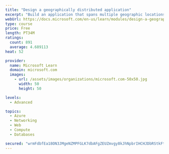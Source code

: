 ```yaml
---
title: "Design a geographically distributed application"
excerpt: "Build an application that spans multiple geographic locations for high availability and resiliency."
webUrl: https://docs.microsoft.com/en-us/learn/modules/design-a-geographically-distributed-application/
type: course
price: Free
length: PT34M
ratings:
  count: 891
  average: 4.689113
heat: 52

provider:
  name: Microsoft Learn
  domain: microsoft.com
  images:
    - url: /assets/images/organizations/microsoft.com-50x50.jpg
      width: 50
      height: 50

levels:
  - Advanced

topics:
  - Azure
  - Networking
  - Web
  - Compute
  - Databases

secured: "wrmFdbfEa18ON3JMgeNZMPFGLK7dbAFgZEUZmvgy8kJhNpbrIHCHJDbRStkFtJD3qw0JX3st5ZNLkx2UsKcKsMz7pdYgp4j/ZPXw1oChHsxz9B+KK2nekyUE1eIgpYOT+hfVH/lLILoPcD20Fx8aKjSdoEjWwyMpt10K/zMBoF6CI6p2GYDPYrCB3ME+Y9rlwnEnpli3WuXUhB7m+3PnL/tbzP7qekUPijog28tfMPgMP8pR6wjDj5a3qRoPqt/hpCNGUl1li12tEeXYvo3Q0cLOj6BfY7KGC7yvwW9DF3gVXBtnSmQPX+1r9fjjJpSqBMJCVlj2eOUNXUNajtL/HxaU0aEr9GViZQoghMMgOOlrRsMTzW0HbNLR5Clw+nkb4cZ9eiEUD9J4W17KxCd/Pb1hJWlp1j8zCYRYi6lB804=;PuW5aQNQ0ZMjYMd+HUBtzw=="
---
```


